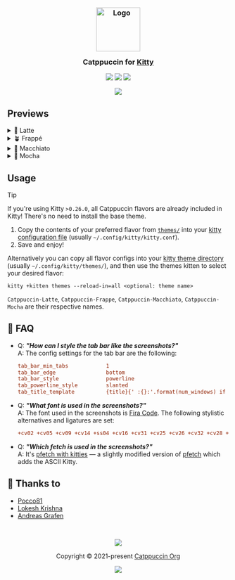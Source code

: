 <h3 align="center">
	<img src="https://raw.githubusercontent.com/catppuccin/catppuccin/main/assets/logos/exports/1544x1544_circle.png" width="100" alt="Logo"/><br/>
	<img src="https://raw.githubusercontent.com/catppuccin/catppuccin/main/assets/misc/transparent.png" height="30" width="0px"/>
	Catppuccin for <a href="https://github.com/kovidgoyal/kitty">Kitty</a>
	<img src="https://raw.githubusercontent.com/catppuccin/catppuccin/main/assets/misc/transparent.png" height="30" width="0px"/>
</h3>

<p align="center">
    <a href="https://github.com/catppuccin/kitty/stargazers"><img src="https://img.shields.io/github/stars/catppuccin/kitty?colorA=363a4f&colorB=b7bdf8&style=for-the-badge"></a>
    <a href="https://github.com/catppuccin/kitty/issues"><img src="https://img.shields.io/github/issues/catppuccin/kitty?colorA=363a4f&colorB=f5a97f&style=for-the-badge"></a>
    <a href="https://github.com/catppuccin/kitty/contributors"><img src="https://img.shields.io/github/contributors/catppuccin/kitty?colorA=363a4f&colorB=a6da95&style=for-the-badge"></a>
</p>

<p align="center">
	<img src="assets/preview.webp"/>
</p>

## Previews

<details>
<summary>🌻 Latte</summary>
<img src="assets/latte.webp"/>
</details>
<details>
<summary>🪴 Frappé</summary>
<img src="assets/frappe.webp"/>
</details>
<details>
<summary>🌺 Macchiato</summary>
<img src="assets/macchiato.webp"/>
</details>
<details>
<summary>🌿 Mocha</summary>
<img src="assets/mocha.webp"/>
</details>

## Usage

> [!TIP]
> If you're using Kitty `>0.26.0`, all Catppuccin flavors are already included in Kitty! There's no need to install the base theme.

1. Copy the contents of your preferred flavor from [`themes/`](./themes/) into your [kitty configuration file](https://sw.kovidgoyal.net/kitty/conf/) (usually `~/.config/kitty/kitty.conf`).
3. Save and enjoy!

Alternatively you can copy all flavor configs into your [kitty theme directory](https://sw.kovidgoyal.net/kitty/kittens/themes/#using-your-own-themes) (usually `~/.config/kitty/themes/`), and then use the themes kitten to select your desired flavor:

```
kitty +kitten themes --reload-in=all <optional: theme name>
```

`Catppuccin-Latte`, `Catppuccin-Frappe`, `Catppuccin-Macchiato`, `Catppuccin-Mocha` are their respective names.

## 🙋 FAQ

- Q: **_"How can I style the tab bar like the screenshots?"_** \
  A: The config settings for the tab bar are the following:

  ```ini
  tab_bar_min_tabs            1
  tab_bar_edge                bottom
  tab_bar_style               powerline
  tab_powerline_style         slanted
  tab_title_template          {title}{' :{}:'.format(num_windows) if num_windows > 1 else ''}
  ```

- Q: **_"What font is used in the screenshots?"_** \
  A: The font used in the screenshots is [Fira Code](https://github.com/tonsky/FiraCode). The following stylistic alternatives and ligatures are set:

  ```ini
  +cv02 +cv05 +cv09 +cv14 +ss04 +cv16 +cv31 +cv25 +cv26 +cv32 +cv28 +ss10 +zero +onum
  ```

- Q: **_"Which fetch is used in the screenshots?"_** \
  A: It's [pfetch with kitties](https://github.com/andreasgrafen/pfetch-with-kitties) — a slightly modified version of [pfetch](https://github.com/dylanaraps/pfetch) which adds the ASCII Kitty.

## 💝 Thanks to

- [Pocco81](https://github.com/Pocco81)
- [Lokesh Krishna](https://github.com/lokesh-krishna)
- [Andreas Grafen](https://github.com/andreasgrafen)

&nbsp;

<p align="center"><img src="https://raw.githubusercontent.com/catppuccin/catppuccin/main/assets/footers/gray0_ctp_on_line.svg?sanitize=true" /></p>
<p align="center">Copyright &copy; 2021-present <a href="https://github.com/catppuccin" target="_blank">Catppuccin Org</a>
<p align="center"><a href="https://github.com/catppuccin/catppuccin/blob/main/LICENSE"><img src="https://img.shields.io/static/v1.svg?style=for-the-badge&label=License&message=MIT&logoColor=d9e0ee&colorA=363a4f&colorB=b7bdf8"/></a></p>
